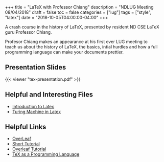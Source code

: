 +++
title = "LaTeX with Professor Chiang"
description = "NDLUG Meeting 08/04/2018"
draft = false
toc = false
categories = ["lug"]
tags = ["style", "latex"]
date = "2018-10-05T04:00:00-04:00"
+++

A crash course in the history of LaTeX, presented by resident ND CSE LaTeX guru Professor Chiang.

<!--more-->

Profesor Chiang makes an appearance at his first ever LUG meeting to teach us about the history of LaTeX, the basics, intial hurdles and how a full programming language can make your documents prettier.

## Presentation Slides
{{< viewer "tex-presentation.pdf" >}}

## Helpful and Interesting Files
- [Introduction to Latex](/latex/tex.pdf)
- [Turing Machine in Latex](/latex/tm.tex)


## Helpful Links
- [OverLeaf](https://www.overleaf.com)
- [Short Tutorial](http://www.lsv.fr/~schmitz/teach/2011_latex/td.pdf)
- [Overleaf Tutorial](https://v2.overleaf.com/learn/latex/Main_Page)
- [TeX as a Programming Language]( http://eijkhout.net/texbytopic/texbytopic.html)


